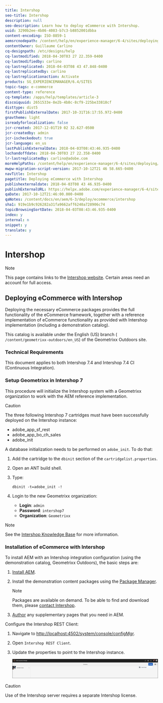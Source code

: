 ```yaml
---
title: Intershop
seo-title: Intershop
description: null
seo-description: Learn how to deploy eCommerce with Intershop.
uuid: 3290b2ee-4b86-4083-b7c3-b8852001dbba
content-encoding: ISO-8859-1
aemsrcnodepath: /content/help/en/experience-manager/6-4/sites/deploying/using/intershop
contentOwner: Guillaume Carlino
cq-designpath: /etc/designs/help
cq-lastmodified: 2018-04-30T03 27 22.359-0400
cq-lastmodifiedby: carlino
cq-lastreplicated: 2018-04-03T08 43 47.848-0400
cq-lastreplicatedby: carlino
cq-lastreplicationaction: Activate
products: SG_EXPERIENCEMANAGER/6.4/SITES
topic-tags: e-commerce
content-type: reference
cq-template: /apps/help/templates/article-3
discoiquuid: 2651533e-8e2b-4b8c-8cf9-225be33818cf
disttype: dist5
firstPublishExternalDate: 2017-10-31T16:17:55.972-0400
gnavtheme: light
isreadyforlocalization: false
jcr-created: 2017-12-01T19 02 32.627-0500
jcr-createdby: admin
jcr-ischeckedout: true
jcr-language: en_us
lastPublishExternalDate: 2018-04-03T08:43:46.935-0400
lochandoffdate: 2018-04-30T03 27 22.358-0400
lr-lastreplicatedby: carlino@adobe.com
moreHelpPaths: /content/help/en/experience-manager/6-4/sites/deploying/morehelp/e-commerce;/content/help/en/experience-manager/6-4/sites/deploying/morehelp/e-commerce
mwpw-migration-script-version: 2017-10-12T21 46 58.665-0400
navTitle: Intershop
pagetitle: Deploying eCommerce with Intershop
publishexternaldate: 2018-04-03T08 43 46.935-0400
publishExternalURL: https://helpx.adobe.com/experience-manager/6-4/sites/deploying/using/intershop.html
qaDate: 2017-10-12T21:46:00.000-0400
qaNotes: /content/docs/en/aem/6-3/deploy/ecommerce/intershop
sha1: 919e1b9c926282a31fa9662aff6240a728906c74
topicBrowsingSortDate: 2018-04-03T08:43:46.935-0400
index: y
internal: n
snippet: y
translate: y
---
```


# Intershop

>[!NOTE]
>
><p>This page contains links to the&nbsp;<a href="http://www.intershop.com/">Intershop website</a>. Certain areas need an account for full access.</p>

## Deploying eCommerce with Intershop

Deploying the necessary eCommerce packages provides the full functionality of the eCommerce framework, together with a reference implementation of eCommerce functionality as provided with Intershop implementation (including a demonstration catalog).

This catalog is available under the English (US) branch ( `/content/geometrixx-outdoors/en_US`) of the Geometrixx Outdoors site.

### Technical Requirements

This document applies to both Intershop 7.4 and Intershop 7.4 CI (Continuous Integration).

### Setup Geometrixx in Intershop 7

This procedure will initialize the Intershop system with a Geometrixx organization to work with the AEM reference implementation.

>[!CAUTION]
>
><p>The three following Intershop 7 cartridges must have been successfully deployed on the Intershop instance:</p> <ul> <li><span class="code">adobe_app_sf_rest</span></li> <li><span class="code">adobe_app_bo_ch_sales</span></li> <li><span class="code">adobe_init</span></li> </ul>

A database initialization needs to be performed on `adobe_init`. To do that:

1. Add the cartridge to the `dbinit` section of the `cartridgelist.properties`.

1. Open an ANT build shell.

1. Type:

   ```shell
   dbinit -t=adobe_init -!
   ```

1. Login to the new Geometrixx organization:

    * **Login**: `admin`    
    * **Password**: `intershop7`    
    * **Organization**: `Geometrixx`

>[!NOTE]
>
><p>See the <a href="https://support.intershop.com/kb/index.php">Intershop Knowledge Base</a> for more information.</p>

### Installation of eCommerce with Intershop

To install AEM with an Intershop integration configuration (using the demonstration catalog, Geometrixx Outdoors), the basic steps are:

1. [Install AEM](deploy.md).

1. Install the demonstration content packages using the [Package Manager](/content/help/en/experience-manager/6-4/sites/administering/using/package-manager).

   >[!NOTE]
   >
   ><p>Packages are available on demand. To be able to find and download them, please&nbsp;<a href="http://www.intershop.com/contact">contact Intershop</a>.</p> 

1. [Author](/content/help/en/experience-manager/6-4/sites/authoring/using/page-authoring) any supplementary pages that you need in AEM.

Configure the Intershop REST Client:

1. Navigate to [http://localhost:4502/system/console/configMgr](http://localhost:4502/system/console/configMgr).

1. Open `Intershop REST Client`.

1. Update the properties to point to the Intershop instance.

   ![](assets/chlimage_1.png)

>[!CAUTION]
>
><p>Use of the Intershop server requires a separate Intershop license.</p> 
